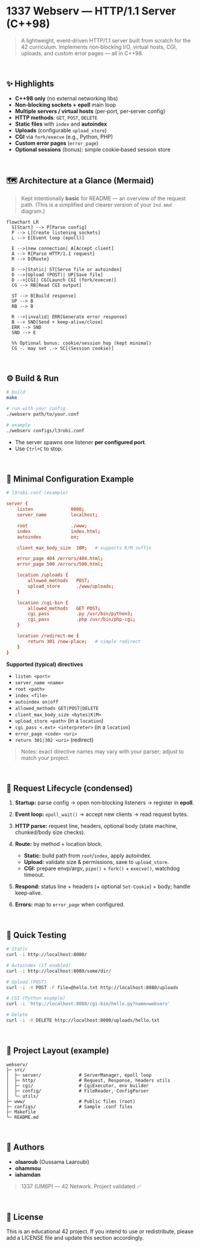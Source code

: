 # 1337 Webserv — HTTP/1.1 Server (C++98)

> A lightweight, event‑driven HTTP/1.1 server built from scratch for the 42 curriculum. Implements non‑blocking I/O, virtual hosts, CGI, uploads, and custom error pages — all in C++98.

<br/>

## ✨ Highlights

* **C++98 only** (no external networking libs)
* **Non‑blocking sockets + epoll** main loop
* **Multiple servers / virtual hosts** (per‑port, per‑server config)
* **HTTP methods**: `GET`, `POST`, `DELETE`
* **Static files** with `index` and **autoindex**
* **Uploads** (configurable `upload_store`)
* **CGI** via `fork/execve` (e.g., Python, PHP)
* **Custom error pages** (`error_page`)
* **Optional sessions** (bonus): simple cookie‑based session store

<br/>

## 🗺️ Architecture at a Glance (Mermaid)

> Kept intentionally **basic** for README — an overview of the request path. (This is a simplified and clearer version of your `2nd.mmd` diagram.)

```mermaid
flowchart LR
  S[Start] --> P[Parse config]
  P --> L[Create listening sockets]
  L --> E[Event loop (epoll)]

  E -->|new connection| A[Accept client]
  A --> R[Parse HTTP/1.1 request]
  R --> D{Route}

  D -->|Static| ST[Serve file or autoindex]
  D -->|Upload (POST)| UP[Save file]
  D -->|CGI| CG[Launch CGI (fork/execve)]
  CG --> RB[Read CGI output]

  ST --> B[Build response]
  UP --> B
  RB --> B

  R -->|invalid| ERR[Generate error response]
  B --> SND[Send + keep-alive/close]
  ERR --> SND
  SND --> E

  %% Optional bonus: cookie/session hop (kept minimal)
  CG -. may set .-> SC[(Session cookie)]
```

<br/>

## ⚙️ Build & Run

```bash
# build
make

# run with your config
./webserv path/to/your.conf

# example
./webserv configs/l3robi.conf
```

* The server spawns one listener **per configured port**.
* Use `Ctrl+C` to stop.

<br/>

## 📑 Minimal Configuration Example

```conf
# l3robi.conf (example)

server {
    listen              8080;
    server_name         localhost;

    root                ./www;
    index               index.html;
    autoindex           on;

    client_max_body_size  10M;   # supports K/M suffix

    error_page 404 /errors/404.html;
    error_page 500 /errors/500.html;

    location /uploads {
        allowed_methods   POST;
        upload_store      ./www/uploads;
    }

    location /cgi-bin {
        allowed_methods   GET POST;
        cgi_pass          .py /usr/bin/python3;
        cgi_pass          .php /usr/bin/php-cgi;
    }

    location /redirect-me {
        return 301 /new-place;   # simple redirect
    }
}
```

**Supported (typical) directives**

* `listen <port>`
* `server_name <name>`
* `root <path>`
* `index <file>`
* `autoindex on|off`
* `allowed_methods GET|POST|DELETE`
* `client_max_body_size <bytes|K|M>`
* `upload_store <path>` (in a `location`)
* `cgi_pass <.ext> <interpreter>` (in a `location`)
* `error_page <code> <uri>`
* `return 301|302 <uri>` (redirect)

> Notes: exact directive names may vary with your parser; adjust to match your project.

<br/>

## 🔁 Request Lifecycle (condensed)

1. **Startup:** parse config → open non‑blocking listeners → register in **epoll**.
2. **Event loop:** `epoll_wait()` → accept new clients → read request bytes.
3. **HTTP parse:** request line, headers, optional body (state machine, chunked/body size checks).
4. **Route:** by method + location block.

   * **Static:** build path from `root`/`index`, apply autoindex.
   * **Upload:** validate size & permissions, save to `upload_store`.
   * **CGI:** prepare envp/argv, `pipe()` + `fork()` + `execve()`, watchdog timeout.
5. **Respond:** status line + headers (+ optional `Set-Cookie`) + body; handle keep‑alive.
6. **Errors:** map to `error_page` when configured.

<br/>

## 🧪 Quick Testing

```bash
# Static
curl -i http://localhost:8080/

# Autoindex (if enabled)
curl -i http://localhost:8080/some/dir/

# Upload (POST)
curl -i -X POST -F file=@hello.txt http://localhost:8080/uploads

# CGI (Python example)
curl -i 'http://localhost:8080/cgi-bin/hello.py?name=webserv'

# Delete
curl -i -X DELETE http://localhost:8080/uploads/hello.txt
```

<br/>

## 📂 Project Layout (example)

```
webserv/
├─ src/
│  ├─ server/              # ServerManager, epoll loop
│  ├─ http/                # Request, Response, headers utils
│  ├─ cgi/                 # CgiExecutor, env builder
│  ├─ config/              # FileReader, ConfigParser
│  └─ utils/
├─ www/                    # Public files (root)
├─ configs/                # Sample .conf files
├─ Makefile
└─ README.md
```

<br/>

## 👥 Authors

* **olaaroub** (Oussama Laaroubi)
* **ohammou**
* **iahamdan**

> 1337 (UM6P) — 42 Network. Project validated ✅

<br/>

## 📜 License

This is an educational 42 project. If you intend to use or redistribute, please add a LICENSE file and update this section accordingly.
